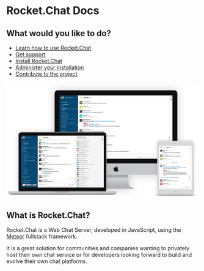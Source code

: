 # Rocket.Chat Docs
## What would you like to do?

* [Learn how to use Rocket.Chat](https://rocket.chat/docs/user-guides)
* [Get support](https://rocket.chat/docs/getting-support)
* [Install Rocket.Chat](https://rocket.chat/docs/installation)
* [Administer your installation](https://rocket.chat/docs/administrator-guides)
* [Contribute to the project](https://rocket.chat/docs/contributing/)

![image](mockup.png)

## What is Rocket.Chat?

Rocket.Chat is a Web Chat Server, developed in JavaScript, using the [Meteor](https://www.meteor.com/install) fullstack framework.

It is a great solution for communities and companies wanting to privately host their own chat service or for developers looking forward to build and evolve their own chat platforms.





